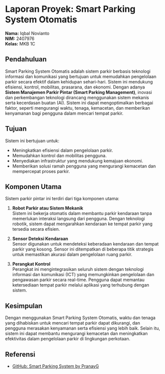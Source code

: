# Laporan Proyek: Smart Parking System Otomatis

**Nama:** Iqbal Novianto  
**NIM:** 2407976  
**Kelas:** MKB 1C  

## Pendahuluan
Smart Parking System Otomatis adalah sistem parkir berbasis teknologi informasi dan komunikasi yang bertujuan untuk memudahkan pengelolaan parkir secara efektif dalam kehidupan sehari-hari. Sistem ini mendukung efisiensi, kontrol, mobilitas, prasarana, dan ekonomi. Dengan adanya **Sistem Manajemen Parkir Pintar (Smart Parking Management)**, inovasi dan perkembangan teknologi dirancang menggunakan sistem mekanis serta kecerdasan buatan (AI). Sistem ini dapat mengoptimalkan berbagai faktor, seperti mengurangi waktu, tenaga, kemacetan, dan memberikan kenyamanan bagi pengguna dalam mencari tempat parkir.

## Tujuan
Sistem ini bertujuan untuk:
- Meningkatkan efisiensi dalam pengelolaan parkir.
- Memudahkan kontrol dan mobilitas pengguna.
- Menyediakan infrastruktur yang mendukung kemajuan ekonomi.
- Memberikan solusi ramah pengguna yang mengurangi kemacetan dan mempercepat proses parkir.

## Komponen Utama
Sistem parkir pintar ini terdiri dari tiga komponen utama:

1. **Robot Parkir atau Sistem Mekanik**  
   Sistem ini bekerja otomatis dalam membantu parkir kendaraan tanpa memerlukan interaksi langsung dari pengguna. Dengan teknologi robotik, sistem dapat mengarahkan kendaraan ke tempat parkir yang tersedia secara efisien.

2. **Sensor Deteksi Kendaraan**  
   Sensor digunakan untuk mendeteksi keberadaan kendaraan dan tempat parkir yang kosong. Sensor ini ditempatkan di beberapa titik strategis untuk memastikan akurasi dalam pengelolaan ruang parkir.

3. **Perangkat Kontrol**  
   Perangkat ini mengintegrasikan seluruh sistem dengan teknologi informasi dan komunikasi (ICT) yang memungkinkan pengelolaan dan pengawasan parkir secara real-time. Pengguna dapat memantau ketersediaan tempat parkir melalui aplikasi yang terhubung dengan sistem.

## Kesimpulan
Dengan menggunakan Smart Parking System Otomatis, waktu dan tenaga yang dihabiskan untuk mencari tempat parkir dapat dikurangi, dan pengguna merasakan kenyamanan serta efisiensi yang lebih baik. Selain itu, sistem ini dapat membantu mengurangi kemacetan dan meningkatkan efektivitas dalam pengelolaan parkir di lingkungan perkotaan.

## Referensi
- [GitHub: Smart Parking System by PranayG](https://github.com/PranayG/Smart-Parking-System)
